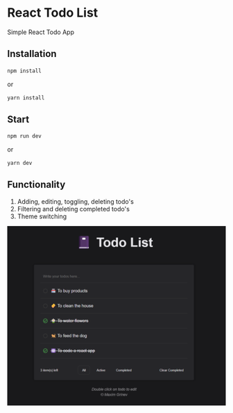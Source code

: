# React Todo List

Simple React Todo App

## Installation

```bash
npm install
```

or

```bash
yarn install
```

## Start

```bash
npm run dev
```
or
```bash
yarn dev
```

## Functionality
1. Adding, editing, toggling, deleting todo's
2. Filtering and deleting completed todo's
3. Theme switching

![preview app](public/app-pic.png)
